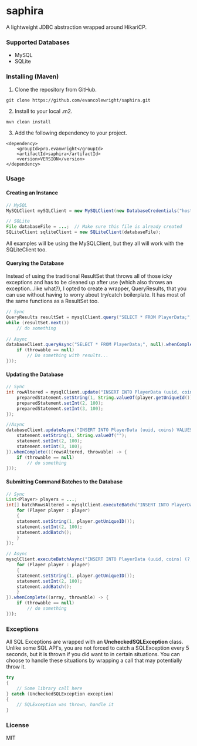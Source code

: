 # saphira
A lightweight JDBC abstraction wrapped around HikariCP.

### Supported Databases
- MySQL
- SQLite

### Installing (Maven)
1. Clone the repository from GitHub.
```
git clone https://github.com/evancolewright/saphira.git
```
2. Install to your local .m2.
```
mvn clean install
```
3. Add the following dependency to your project.
```
<dependency>
    <groupId>pro.evanwright</groupId>
    <artifactId>saphira</artifactId>
    <version>VERSION</version>
</dependency>
```

### Usage
#### Creating an Instance

```java
// MySQL
MySQLClient mySQLClient = new MySQLClient(new DatabaseCredentials("host", "database", "root", "password"));

// SQLite
File databaseFile = ...;  // Make sure this file is already created
SQLiteClient sqliteClient = new SQLiteClient(databaseFile);
```

All examples will be using the MySQLClient, but they all will work with the SQLiteClient too.

#### Querying the Database

Instead of using the traditional ResultSet that throws all of those icky exceptions and has to be cleaned up after use (which also throws an  exception...like what?), I opted to create a wrapper, QueryResults, that you can use without having to worry about try/catch boilerplate.  It  has most of the same functions as a ResultSet too.

```java
// Sync
QueryResults resultSet = mysqlClient.query("SELECT * FROM PlayerData;", null);
while (resultSet.next())
    // do something
	
// Async
databaseClient.queryAsync("SELECT * FROM PlayerData;", null).whenComplete(((queryResults, throwable) -> {
    if (throwable == null)
        // Do something with results...
}));
```

#### Updating the Database

```java
// Sync
int rowAltered = mysqlClient.update("INSERT INTO PlayerData (uuid, coins) VALUES (?, ?) ON DUPLICATE KEY UPDATE coins = coins + ?;", (statement) -> {
    preparedStatement.setString(1, String.valueOf(player.getUniqueId()));
    preparedStatement.setInt(2, 100);
    preparedStatement.setInt(3, 100);	
});

//Async
databaseClient.updateAsync("INSERT INTO PlayerData (uuid, coins) VALUES (?, ?) ON DUPLICATE KEY UPDATE coins = coins + ?;", (statement) -> {
    statement.setString(1, String.valueOf("");
    statement.setInt(2, 100);
    statement.setInt(3, 100);
}).whenComplete(((rowsAltered, throwable) -> {
    if (throwable == null)
        // do something
}));
```

#### Submitting Command Batches to the Database

```java
// Sync
List<Player> players = ...;
int[] batchRowsAltered = mysqlClient.executeBatch("INSERT INTO PlayerData (uuid, coins) (?, ?);", (statement) -> {
    for (Player player : player)
    {
	statement.setString(1, player.getUniqueID());
	statement.setInt(2, 100);
	statement.addBatch();
    }
});

// Async
mysqlClient.executeBatchAsync("INSERT INTO PlayerData (uuid, coins) (?, ?);", (statement) -> {
    for (Player player : player)
    {
	statement.setString(1, player.getUniqueID());
	statement.setInt(2, 100);
	statement.addBatch();
    }
}).whenComplete((array, throwable) -> { 
    if (throwable == null)
        // do something
}));
```

### Exceptions

All SQL Exceptions are wrapped with an **UncheckedSQLException** class. Unlike some SQL API's, you are not forced to catch a SQLException every 5 seconds, but it is  thrown if you did want to in certain situations.  You can choose to handle these situations by wrapping a call that may potentially throw it.

```java
try
{
    // Some library call here
} catch (UncheckedSQLException exception)
{
    // SQLException was thrown, handle it
}
```

### License

MIT



